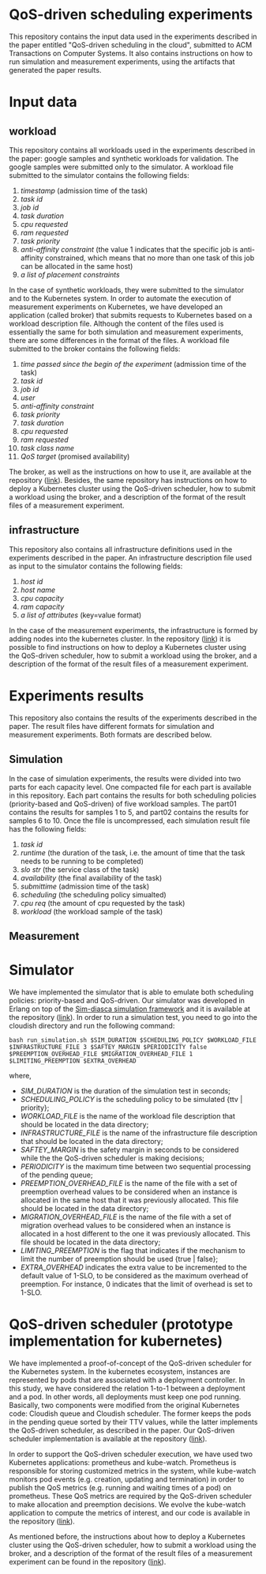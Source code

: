 # QoS-driven scheduling experiments

This repository contains the input data used in the experiments described in the paper entitled "QoS-driven scheduling in the cloud", submitted to ACM Transactions on Computer Systems. It also contains instructions on how to run simulation and measurement experiments, using the artifacts that generated the paper results.

# Input data

## workload

This repository contains all workloads used in the experiments described in the paper: google samples and synthetic workloads for validation. The google samples were submitted only to the simulator. A workload file submitted to the simulator contains the following fields: 
1. *timestamp* (admission time of the task)
2. *task id*
3. *job id*
4. *task duration*
5. *cpu requested*
6. *ram requested*
7. *task priority*
8. *anti-affinity constraint* (the value 1 indicates that the specific job is anti-affinity constrained, which means that no more than one task of this job can be allocated in the same host)
9. *a list of placement constraints*

In the case of synthetic workloads, they were submitted to the simulator and to the Kubernetes system. In order to automate the execution of measurement experiments on Kubernetes, we have developed an application (called broker) that submits requests to Kubernetes based on a workload description file. Although the content of the files used is essentially the same for both simulation and measurement experiments, there are some differences in the format of the files. A workload file submitted to the broker contains the following fields:
1. *time passed since the begin of the experiment* (admission time of the task)
2. *task id*
3. *job id*
4. *user*
5. *anti-affinity constraint*
6. *task priority*
7. *task duration*
8. *cpu requested*
9. *ram requested*
10. *task class name*
11. *QoS target* (promised availability)

The broker, as well as the instructions on how to use it, are available at the repository ([link](https://github.com/cloudish-ufcg/cloudish-kubernetes-experiment/tree/experiments-journal-paper)). Besides, the same repository has instructions on how to deploy a Kubernetes cluster using the QoS-driven scheduler, how to submit a workload using the broker, and a description of the format of the result files of a measurement experiment. 

## infrastructure

This repository also contains all infrastructure definitions used in the experiments described in the paper. An infrastructure description file used as input to the simulator contains the following fields: 
1. *host id*
2. *host name*
3. *cpu capacity*
4. *ram capacity*
5. *a list of attributes* (key=value format)

In the case of the measurement experiments, the infrastructure is formed by adding nodes into the kubernetes cluster. In the repository ([link](https://github.com/cloudish-ufcg/cloudish-kubernetes-experiment/tree/experiments-journal-paper)) it is possible to find instructions on how to deploy a Kubernetes cluster using the QoS-driven scheduler, how to submit a workload using the broker, and a description of the format of the result files of a measurement experiment.

# Experiments results

This repository also contains the results of the experiments described in the paper. The result files have different formats for simulation and measurement experiments. Both formats are described below. 

## Simulation

In the case of simulation experiments, the results were divided into two parts for each capacity level. One compacted file for each part is available in this repository. Each part contains the results for both scheduling policies (priority-based and QoS-driven) of five workload samples. The part01 contains the results for samples 1 to 5, and part02 contains the results for samples 6 to 10. Once the file is uncompressed, each simulation result file has the following fields:

1. *task id*
2. *runtime* (the duration of the task, i.e. the amount of time that the task needs to be running to be completed)  
3. *slo str* (the service class of the task)
4. *availability* (the final availability of the task)
5. *submittime* (admission time of the task)
6. *scheduling* (the scheduling policy simualted)
7. *cpu req* (the amount of cpu requested by the task)
8. *workload* (the workload sample of the task)

## Measurement


# Simulator 

We have implemented the simulator that is able to emulate both scheduling policies: priority-based and QoS-driven. Our simulator was developed in Erlang on top of the [Sim-diasca simulation framework](http://sim-diasca.com) and it is available at the repository ([link](https://forge.ericsson.net/plugins/git/ufcg-er/cloudish?a=tree&hb=experiments-journal-paper)). In order to run a simulation test, you need to go into the cloudish directory and run the following command:

`bash run_simulation.sh $SIM_DURATION $SCHEDULING_POLICY $WORKLOAD_FILE $INFRASTRUCTURE_FILE 3 $SAFTEY_MARGIN $PERIODICITY false $PREEMPTION_OVERHEAD_FILE $MIGRATION_OVERHEAD_FILE 1 $LIMITING_PREEMPTION $EXTRA_OVERHEAD`

where,
- *SIM_DURATION* is the duration of the simulation test in seconds;
- *SCHEDULING_POLICY* is the scheduling policy to be simulated {ttv | priority};
- *WORKLOAD_FILE* is the name of the workload file description that should be located in the data directory;
- *INFRASTRUCTURE_FILE* is the name of the infrastructure file description that should be located in the data directory;
- *SAFTEY_MARGIN* is the safety margin in seconds to be considered while the the QoS-driven scheduler is making decisions; 
- *PERIODICITY* is the maximum time between two sequential processing of the pending queue;
- *PREEMPTION_OVERHEAD_FILE* is the name of the file with a set of preemption overhead values to be considered when an instance is allocated in the same host that it was previously allocated. This file should be located in the data directory;
- *MIGRATION_OVERHEAD_FILE* is the name of the file with a set of migration overhead values to be considered when an instance is allocated in a host different to the one it was previously allocated. This file should be located in the data directory;
- *LIMITING_PREEMPTION* is the flag that indicates if the mechanism to limit the number of preemption should be used {true | false};
- *EXTRA_OVERHEAD* indicates the extra value to be incremented to the default value of 1-SLO, to be considered as the maximum overhead of preemption. For instance, 0 indicates that the limit of overhead is set to 1-SLO.

# QoS-driven scheduler (prototype implementation for kubernetes)

We have implemented a proof-of-concept of the QoS-driven scheduler for the Kubernetes system. In the kubernetes ecosystem, instances are represented by pods that are associated with a deployment controller. In this study, we have considered the relation 1-to-1 between a deployment and a pod. In other words, all deployments must keep one pod running. Basically, two components were modified from the original Kubernetes code: Cloudish queue and Cloudish scheduler. The former keeps the pods in the pending queue sorted by their TTV values, while the latter implements the QoS-driven scheduler, as described in the paper. Our QoS-driven scheduler implementation is available at the repository ([link](https://github.com/cloudish-ufcg/cloudish-kubernetes/tree/experiments-journal-paper)).

In order to support the QoS-driven scheduler execution, we have used two Kubernetes applications: prometheus and kube-watch. Prometheus is responsible for storing customized metrics in the system, while kube-watch monitors pod events (e.g. creation, updating and termination) in order to publish the QoS metrics (e.g. running and waiting times of a pod) on prometheus. These QoS metrics are required by the QoS-driven scheduler to make allocation and preemption decisions. We evolve the kube-watch application to compute the metrics of interest, and our code is available in the repository ([link](https://github.com/cloudish-ufcg/cloudish-kube-watch/tree/experiments-journal-paper)).   

As mentioned before, the instructions about how to deploy a Kubernetes cluster using the QoS-driven scheduler, how to submit a workload using the broker, and a description of the format of the result files of a measurement experiment can be found in the repository ([link](https://github.com/cloudish-ufcg/cloudish-kubernetes-experiment/tree/experiments-journal-paper)).
